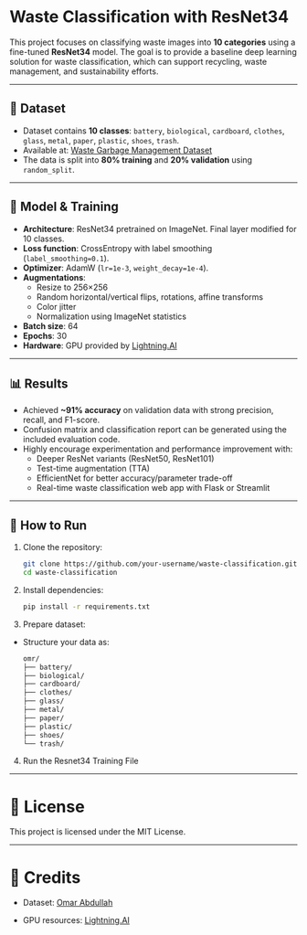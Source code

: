 # Waste Classification with ResNet34

This project focuses on classifying waste images into **10 categories** using a fine-tuned **ResNet34** model. The goal is to provide a baseline deep learning solution for waste classification, which can support recycling, waste management, and sustainability efforts.

---

## 📂 Dataset

- Dataset contains **10 classes**: `battery`, `biological`, `cardboard`, `clothes`, `glass`, `metal`, `paper`, `plastic`, `shoes`, `trash`.
- Available at: [Waste Garbage Management Dataset](https://huggingface.co/datasets/omasteam/waste-garbage-management-dataset)  
- The data is split into **80% training** and **20% validation** using `random_split`.

---

## 🧠 Model & Training

- **Architecture**: ResNet34 pretrained on ImageNet. Final layer modified for 10 classes.
- **Loss function**: CrossEntropy with label smoothing (`label_smoothing=0.1`).
- **Optimizer**: AdamW (`lr=1e-3`, `weight_decay=1e-4`).
- **Augmentations**:
  - Resize to 256×256
  - Random horizontal/vertical flips, rotations, affine transforms
  - Color jitter
  - Normalization using ImageNet statistics
- **Batch size**: 64
- **Epochs**: 30
- **Hardware**: GPU provided by [Lightning.AI](https://lightning.ai)

---

## 📊 Results

- Achieved **~91% accuracy** on validation data with strong precision, recall, and F1-score.
- Confusion matrix and classification report can be generated using the included evaluation code.
- Highly encourage experimentation and performance improvement with:
  - Deeper ResNet variants (ResNet50, ResNet101)
  - Test-time augmentation (TTA)
  - EfficientNet for better accuracy/parameter trade-off
  - Real-time waste classification web app with Flask or Streamlit

---

## 🚀 How to Run

1. Clone the repository:
   ```bash
   git clone https://github.com/your-username/waste-classification.git
   cd waste-classification
   ```
2. Install dependencies:
   ```bash
   pip install -r requirements.txt
   ```
3. Prepare dataset:

- Structure your data as:

    ```bash
    omr/
    ├── battery/
    ├── biological/
    ├── cardboard/
    ├── clothes/
    ├── glass/
    ├── metal/
    ├── paper/
    ├── plastic/
    ├── shoes/
    └── trash/
    ```
4. Run the Resnet34 Training File 

---

# 📌 License

This project is licensed under the MIT License.

---

# 🙏 Credits

- Dataset: [Omar Abdullah](https://huggingface.co/omasteam)

- GPU resources: [Lightning.AI](https://lightning.ai/)

